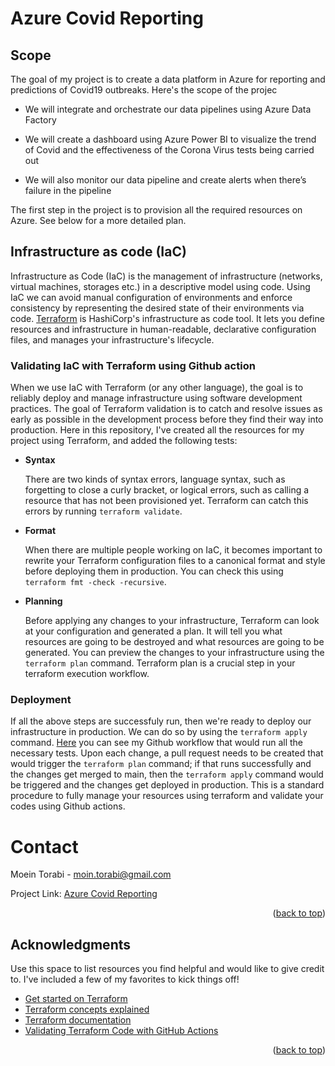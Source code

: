 # Azure Covid Reporting

## Scope 

The goal of my project is to create a data platform in Azure for reporting and predictions of Covid19 outbreaks. Here's the scope of the projec  

- We will integrate and orchestrate our data pipelines using Azure Data Factory

- We will create a dashboard using Azure Power BI to visualize the trend of Covid and the effectiveness of the Corona Virus tests being carried out

- We will also monitor our data pipeline and create alerts when there’s failure in the pipeline

The first step in the project is to provision all the required resources on Azure. See below for a more detailed plan.

## Infrastructure as code (IaC)

Infrastructure as Code (IaC) is the management of infrastructure (networks, virtual machines, storages etc.) in a descriptive model using code. Using IaC we can avoid manual configuration of environments and enforce consistency by representing the desired state of their environments via code. [Terraform](https://learn.hashicorp.com/tutorials/terraform/infrastructure-as-code) is HashiCorp's infrastructure as code tool. It lets you define resources and infrastructure in human-readable, declarative configuration files, and manages your infrastructure's lifecycle.

### Validating IaC with Terraform using Github action
When we use IaC with Terraform (or any other language), the goal is to reliably deploy and manage infrastructure using software development practices. The goal of Terraform validation is to catch and resolve issues as early as possible in the development process before they find their way into production. Here in this repository, I've created all the resources for my project using Terraform, and added the following tests: 

- **Syntax**

    There are two kinds of syntax errors, language syntax, such as forgetting to close a curly bracket, or logical errors, such as calling a resource that has not been provisioned yet. Terraform can catch this errors by running ```terraform validate```.
- **Format**

    When there are multiple people working on IaC, it becomes important to rewrite your Terraform configuration files to a canonical format and style before deploying them in production. You can check this using ```terraform fmt -check -recursive```. 
- **Planning**

    Before applying any changes to your infrastructure, Terraform can look at your configuration and generated a plan. It will tell you what resources are going to be destroyed and what resources are going to be generated. You can preview the changes to your infrastructure using the ```terraform plan``` command. Terraform plan is a crucial step in your terraform execution workflow. 
    
### Deployment 
If all the above steps are successfuly run, then we're ready to deploy our infrastructure in production. We can do so by using the ```terraform apply``` command. [Here](https://github.com/MoeinT/azure-covid-project/blob/feat/terraform_actions/.github/workflows/terraform.yaml) you can see my Github workflow that would run all the necessary tests. Upon each change, a pull request needs to be created that would trigger the ```terraform plan``` command; if that runs successfully and the changes get merged to main, then the ```terraform apply``` command would be triggered and the changes get deployed in production. This is a standard procedure to fully manage your resources using terraform and validate your codes using Github actions. 


# Contact
Moein Torabi - moin.torabi@gmail.com

Project Link: [Azure Covid Reporting](https://github.com/MoeinT/azure-covid-project)
<p align="right">(<a href="#top">back to top</a>)</p>

## Acknowledgments

Use this space to list resources you find helpful and would like to give credit to. I've included a few of my favorites to kick things off!

* [Get started on Terraform](https://learn.hashicorp.com/terraform)
* [Terraform concepts explained](https://www.youtube.com/watch?v=l5k1ai_GBDE)
* [Terraform documentation](https://www.terraform.io/docs)
* [Validating Terraform Code with GitHub Actions](https://www.youtube.com/watch?v=2Zwrtn-QPk0)
<p align="right">(<a href="#top">back to top</a>)</p>